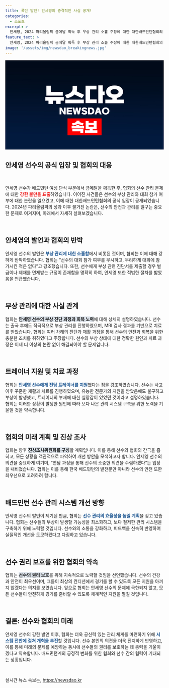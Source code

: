 ```yaml
---
title: 폭탄 발언! 안세영의 충격적인 사실 공개!
categories:
  - 스포츠
excerpt: >
  안세영, 2024 파리올림픽 금메달 획득 후 부상 관리 소홀 주장에 대한 대한배드민턴협회의 적극 반박! 선수 보호를 위한 방안을 약속하며 갈등 해소를 시도한 가운데, 안세영의 실망감은 더욱 커지고 있다.
feature_text: >
  안세영, 2024 파리올림픽 금메달 획득 후 부상 관리 소홀 주장에 대한 대한배드민턴협회의 적극 반박! 선수 보호를 위한 방안을 약속하며 갈등 해소를 시도한 가운데, 안세영의 실망감은 더욱 커지고 있다.
image: '/assets/img/newsdao_breakingnews.jpg'
---
```


<p><img src="/assets/img/newsdao_breakingnews.jpg" alt="koreaapp 속보" /></p>

<h2 data-ke-size="size26">안세영 선수의 공식 입장 및 협회의 대응</h2>

<p data-ke-size="size16">&nbsp;</p>

<p>안세영 선수가 배드민턴 여성 단식 부문에서 금메달을 획득한 후, 협회의 선수 관리 문제에 대한 <b><span style="color: #ee2323;">강한 불만을 표출</span></b>하였습니다. 이어진 사건들은 선수의 부상 관리와 대회 참가 여부에 대한 논란을 일으켰고, 이에 대한 대한배드민턴협회의 공식 입장이 공개되었습니다. 2024년 파리올림픽의 성과 이후 불거진 논란은, 선수의 안전과 관리를 일구는 중요한 문제로 여겨지며, 아래에서 자세히 살펴보겠습니다.</p>

<p data-ke-size="size16">&nbsp;</p>

<h2 data-ke-size="size26">안세영의 발언과 협회의 반박</h2>

<p>안세영 선수의 발언은 <b><span style="color: #1a5490;">부상 관리에 대한 소홀함</span></b>에서 비롯된 것이며, 협회는 이에 대해 강하게 반박하였습니다. 협회는 “선수의 대회 참가 여부를 무시하고, 무리하게 대회에 참가시킨 적은 없다”고 강조했습니다. 또한, 선수에게 부상 관련 진단서를 제출할 경우 벌금이나 제재를 면제받는 규정이 존재함을 명확히 하여, 안세영 또한 적법한 절차를 밟았음을 언급했습니다.</p>

<p data-ke-size="size16">&nbsp;</p>

<h2 data-ke-size="size26">부상 관리에 대한 사실 관계</h2>

<p>협회는 <b><span style="background-color: #21538527;">안세영 선수의 부상 진단 과정과 회복 노력</span></b>에 대해 상세히 설명하였습니다. 선수는 출국 후에도 적극적으로 부상 관리를 진행하였으며, MRI 검사 결과를 기반으로 치료를 받았습니다. 협회는 여러 차례의 진단과 재활 과정을 통해 선수의 안전과 회복을 위한 충분한 조치를 취하였다고 주장합니다. 선수의 부상 상태에 대한 정확한 원인과 치료 과정은 이제 더 이상의 논란 없이 해결되어야 할 문제입니다.</p>

<p data-ke-size="size16">&nbsp;</p>

<h2 data-ke-size="size26">트레이너 지원 및 치료 과정</h2>

<p>협회는 <b><span style="color: #1a5490;">안세영 선수에게 전담 트레이너를 지원</span></b>했다는 점을 강조하였습니다. 선수는 사고 이후 꾸준한 재활과 치료를 진행하였으며, 유능한 전문가의 지원을 받았음에도 불구하고 부상이 발생했고, 트레이너의 부재에 대한 실망감이 있었던 것이라고 설명하였습니다. 협회는 이러한 상황이 발생한 원인에 따라 보다 나은 관리 시스템 구축을 위한 노력을 기울일 것을 약속합니다.</p>

<p data-ke-size="size16">&nbsp;</p>

<h2 data-ke-size="size26">협회의 미래 계획 및 진상 조사</h2>

<p>협회는 향후 <b><span style="background-color: #21538527;">진상조사위원회를 구성</span></b>할 계획입니다. 이를 통해 선수와 협회의 간극을 좁히고, 모든 상황을 객관적으로 파악하여 개선 방안을 모색하고자 합니다. 안세영 선수의 의견을 중요하게 여기며, “면담 과정을 통해 선수의 소중한 의견을 수렴하겠다”는 입장을 내비쳤습니다. 협회는 이를 통해 한국 배드민턴의 발전뿐만 아니라 선수의 안전 또한 최우선으로 고려하려 합니다.</p>

<p data-ke-size="size16">&nbsp;</p>

<h2 data-ke-size="size26">배드민턴 선수 관리 시스템 개선 방향</h2>

<p>안세영 선수의 발언이 제기된 만큼, 협회는 <b><span style="color: #1a5490;">선수 관리의 효율성을 높일 계획</span></b>을 갖고 있습니다. 협회는 선수들의 부상이 발생할 가능성을 최소화하고, 보다 철저한 관리 시스템을 구축하기 위해 노력할 것입니다. 선수와의 소통을 강화하고, 피드백을 신속히 반영하여 실질적인 개선을 도모하겠다고 다짐하고 있습니다.</p>

<p data-ke-size="size16">&nbsp;</p>

<h2 data-ke-size="size26">선수 권리 보호를 위한 협회의 약속</h2>

<p>협회는 <b><span style="background-color: #21538527;">선수의 권리 보호</span></b>를 위해 지속적으로 노력할 것임을 선언했습니다. 선수의 건강과 안전이 최우선이며, 그들이 최상의 컨디션에서 경기를 할 수 있도록 모든 지원을 아끼지 않겠다는 의지를 보였습니다. 앞으로 협회는 안세영 선수의 문제에 국한되지 않고, 모든 선수들이 안전하게 경기를 준비할 수 있도록 체계적인 지원을 펼칠 것입니다.</p>

<p data-ke-size="size16">&nbsp;</p>

<h2 data-ke-size="size26">결론: 선수와 협회의 미래</h2>

<p>안세영 선수의 강한 발언 이후, 협회는 더욱 공신력 있는 관리 체계를 마련하기 위해 <b><span style="color: #1a5490;">시스템 전반에 걸쳐 개혁을 추진</span></b>할 것입니다. 선수 본인의 의견을 더욱 진지하게 반영하고, 이를 통해 미래의 문제를 예방하는 동시에 선수들의 권리를 보호하는 데 총력을 기울이겠다고 약속합니다. 배드민턴계의 긍정적 변화를 위한 협회와 선수 간의 협력이 기대되는 상황입니다.</p>

<p data-ke-size="size16">&nbsp;</p>
실시간 뉴스 속보는, <a href="https://newsdao.kr" rel="dofollow">https://newsdao.kr</a>



